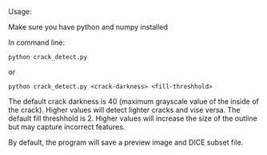 Usage:

Make sure you have python and numpy installed

In command line:
```
python crack_detect.py
```
or
```
python crack_detect.py <crack-darkness> <fill-threshhold>
```

The default crack darkness is 40 (maximum grayscale value of the inside of the crack). Higher values will detect lighter cracks and vise versa.
The default fill threshhold is 2. Higher values will increase the size of the outline but may capture incorrect features.

By default, the program will save a preview image and DICE subset file.
